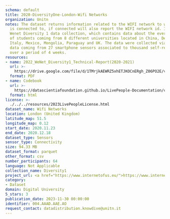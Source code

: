 ```yaml
---
schema: default
title: 2020-DiversityOne-London-Wifi Networks
organization: Unitn
notes: The dataset returns information related to the WIFI network to which the phone
  is connected to, if connected will also report the WIFI network id. It is part of
  Wenet Diversity 1 data collection, which contains data about the everyday life activities
  of students coming from 8 different universities located in China, Denmark, India,
  Italy, Mexico, Mongolia, Paraguay and UK. The data were collected via questionnaires,
  data coming from 27 smartphone sensors associated to thousand self-reported annotations
  over a period of 4 weeks.
resources:
- name: 2022_WeNet_Diversity1_Technical-Report(2020-2021)
  url: >-
    https://drive.google.com/file/d/1TMrjkAEWRZ5xhETJKOCnERgh_Z06PO2E/view?usp=drive_link
  format: PDF
- name: Codebook
  url: >-
    https://datascientiafoundation.github.io/LivePeople-Documentation/codebooks/2020_DV1_London_accelerometer.html
  format: html
license: >-
  ./../../resources/2023LivePeopleLicense.html
dataset_name: Wifi Networks
location: London (United Kingdom)
latitude_map: 51.5
longitude_map: 0.12
start_date: 2020.11.23
end_date: 2020.12.18
dataset_type: Sensors
sensor_type: Connectivity
size: 94.33 MB
dataset_format: parquet
other_format: csv
number_participants: 64
language: Not Applicable
collection_name: Diversity1
project_url: <a href="https://www.internetofus.eu/">https://www.internetofus.eu/</a>
category:
- Dataset
domain: Digital University
5_stars: 3
publication_date: 2023-11-30 00:00:00
identifier: 004.AAAD.AAE.AO
request_contact: datadistribution.knowdive@unitn.it
---
```

